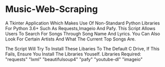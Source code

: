# Music-Web-Scraping
A Tkinter Application Which Makes Use Of Non-Standard Python Libraries For Python 3.6+ Such As Requests,Imageio And Pafy. This Script Allows Users To Search For Songs Through Song Name And Lyrics. You Can Also Look For Certain Artists And What The Current Top Songs Are.

The Script Will Try To Install These Libaries To The Default C Drive, If This Fails, Ensure You Install The Libraries Youself.
Libraries Required:
"requests"
"lxml"
"beautifulsoup4"
"pafy"
"youtube-dl"
"imageio"

